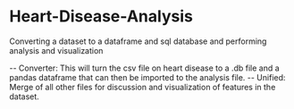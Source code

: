 # Heart-Disease-Analysis
Converting a dataset to a dataframe and sql database and performing analysis and visualization

-- Converter: This will turn the csv file on heart disease to a .db file and a pandas dataframe that can then be imported to the analysis file.
-- Unified: Merge of all other files for discussion and visualization of features in the dataset.

